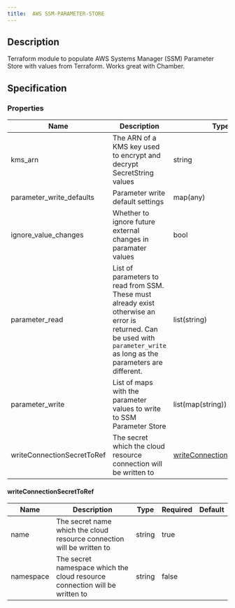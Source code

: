 ```yaml
---
title:  AWS SSM-PARAMETER-STORE
---
```


## Description

Terraform module to populate AWS Systems Manager (SSM) Parameter Store with values from Terraform. Works great with Chamber.

## Specification


### Properties

 Name | Description | Type | Required | Default 
 ------------ | ------------- | ------------- | ------------- | ------------- 
 kms_arn | The ARN of a KMS key used to encrypt and decrypt SecretString values | string | false |  
 parameter_write_defaults | Parameter write default settings | map(any) | false |  
 ignore_value_changes | Whether to ignore future external changes in paramater values | bool | false |  
 parameter_read | List of parameters to read from SSM. These must already exist otherwise an error is returned. Can be used with `parameter_write` as long as the parameters are different. | list(string) | false |  
 parameter_write | List of maps with the parameter values to write to SSM Parameter Store | list(map(string)) | false |  
 writeConnectionSecretToRef | The secret which the cloud resource connection will be written to | [writeConnectionSecretToRef](#writeConnectionSecretToRef) | false |  


#### writeConnectionSecretToRef

 Name | Description | Type | Required | Default 
 ------------ | ------------- | ------------- | ------------- | ------------- 
 name | The secret name which the cloud resource connection will be written to | string | true |  
 namespace | The secret namespace which the cloud resource connection will be written to | string | false |  
